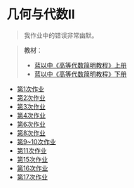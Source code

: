 # 几何与代数II

> 我作业中的错误非常幽默。

> **教材**：
> - <a href="蓝以中 - 2007 - 高等代数简明教程.pdf" download="蓝以中 - 2007 - 高等代数简明教程.pdf">蓝以中《高等代数简明教程》上册</a>
> - <a href="蓝以中 - 高等代数简明教程（第二版）下册.pdf" download="蓝以中 - 高等代数简明教程（第二版）下册.pdf">蓝以中《高等代数简明教程》下册</a>


- <a href="public\作业\几代week1.pdf" download="public\作业\几代week1.pdf">第1次作业</a>
- <a href="public\作业\几代week2.pdf" download="public\作业\几代week2.pdf">第2次作业</a>
- <a href="public\作业\几代week3.pdf" download="public\作业\几代week3.pdf">第3次作业</a>
- <a href="public\作业\几代week4.pdf" download="public\作业\几代week4.pdf">第4次作业</a>
- <a href="public\作业\几代week6.pdf" download="public\作业\几代week6.pdf">第6次作业</a>
- <a href="public\作业\几代week8.pdf" download="public\作业\几代week8.pdf">第8次作业</a>
- <a href="public\作业\几代week9~10.pdf" download="public\作业\几代week9~10.pdf">第9~10次作业</a>
- <a href="public\作业\几代week11.pdf" download="public\作业\几代week11.pdf">第11次作业</a>
- <a href="public\作业\几代week15.pdf" download="public\作业\几代week15.pdf">第15次作业</a>
- <a href="public\作业\几代week16.pdf" download="public\作业\几代week16.pdf">第16次作业</a>
- <a href="public\作业\几代week17.pdf" download="public\作业\几代week17.pdf">第17次作业</a>
